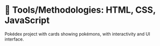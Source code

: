 # 🔧 Tools/Methodologies: HTML, CSS, JavaScript
 Pokédex project with cards showing  pokémons, with interactivity and UI interface.
